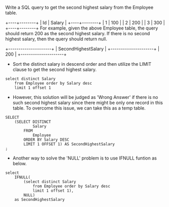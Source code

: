 Write a SQL query to get the second highest salary from the Employee table.

+----+--------+
| Id | Salary |
+----+--------+
| 1  | 100    |
| 2  | 200    |
| 3  | 300    |
+----+--------+
For example, given the above Employee table, the query should return 200 as the second highest salary. If there is no second highest salary, then the query should return null.

+---------------------+
| SecondHighestSalary |
+---------------------+
| 200                 |
+---------------------+

* Sort the distinct salary in descend order and then utilize the LIMIT clause to get the second highest salary.
```
select distinct Salary 
    from Employee order by Salary desc 
    limit 1 offset 1
```
* However, this solution will be judged as 'Wrong Answer' if there is no such second highest salary since there might be only one record in this table. To overcome this issue, we can take this as a temp table.
```
SELECT
    (SELECT DISTINCT
            Salary
        FROM
            Employee
        ORDER BY Salary DESC
        LIMIT 1 OFFSET 1) AS SecondHighestSalary
;
```
* Another way to solve the 'NULL' problem is to use IFNULL funtion as below.
```
select
    IFNULL(
        (select distinct Salary 
            from Employee order by Salary desc 
            limit 1 offset 1),
        NULL)
    as SecondHighestSalary
```
